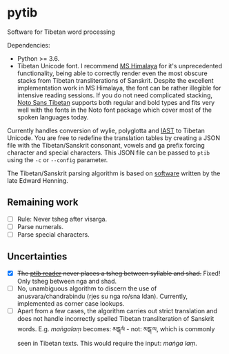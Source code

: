 pytib
=====

Software for Tibetan word processing

Dependencies:
+ Python >= 3.6.
+ Tibetan Unicode font. I recommend [MS Himalaya](http://fontzone.net/font-details/microsoft-himalaya) for it's unprecedented functionality, being able to correctly render even the most obscure stacks from Tibetan transliterations of Sanskrit. Despite the excellent implementation work in MS Himalaya, the font can be rather illegible for intensive reading sessions. If you do not need complicated stacking, [Noto Sans Tibetan](https://www.google.com/get/noto/#sans-tibt) supports both regular and bold types and fits very well with the fonts in the Noto font package which cover most of the spoken languages today.

Currently handles conversion of wylie, polyglotta and [IAST](http://en.wikipedia.org/wiki/Tibetan_alphabet#Transliteration_of_Sanskrit) to Tibetan Unicode. You are free to redefine the translation tables by creating a JSON file with the Tibetan/Sanskrit consonant, vowels and ga prefix forcing character and special characters. This JSON file can be passed to `ptib` using the `-c` or `--config` parameter.

The Tibetan/Sanskrit parsing algorithm is based on [software](http://www.kalacakra.org/print/print.htm) written by the late Edward Henning.

## Remaining work

- [ ] Rule: Never tsheg after visarga.
- [ ] Parse numerals.
- [ ] Parse special characters.

## Uncertainties

- [x] ~~The [ptib reader](pytib/read.py) never places a tsheg between syllable and shad.~~ Fixed! Only tsheg between nga and shad.
- [ ] No, unambiguous algorithm to discern the use of anusvara/chandrabindu (rjes su nga ro/sna ldan). Currently, implemented as corner case lookups.
- [ ] Apart from a few cases, the algorithm carries out strict translation and does not handle incorrectly spelled Tibetan transliteration of Sanskrit words. E.g. *maṅgalaṃ* becomes: མངྒལཾ - not: མངྒ་ལ, which is commonly seen in Tibetan texts. This would require the input: *maṅga laṃ*.
